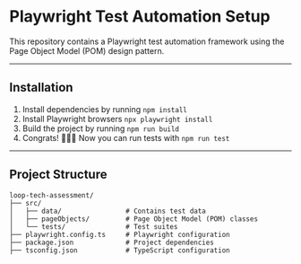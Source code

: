 # Playwright Test Automation Setup

This repository contains a Playwright test automation framework using the Page Object Model (POM) design pattern.

---

## Installation

1. Install dependencies by running `npm install`
2. Install Playwright browsers `npx playwright install`
3. Build the project by running `npm run build`
4. Congrats! 🎉🎉🎉 Now you can run tests with `npm run test`

---

## Project Structure

```plaintext
loop-tech-assessment/
├── src/
│   ├── data/                # Contains test data
│   ├── pageObjects/         # Page Object Model (POM) classes
│   └── tests/               # Test suites
├── playwright.config.ts     # Playwright configuration
├── package.json             # Project dependencies
├── tsconfig.json            # TypeScript configuration